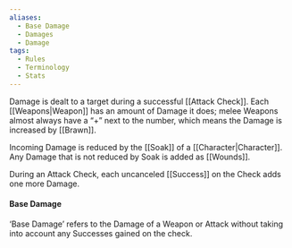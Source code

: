```yaml
---
aliases:
  - Base Damage
  - Damages
  - Damage
tags:
  - Rules
  - Terminology
  - Stats
---
```

Damage is dealt to a target during a successful [[Attack Check]]. Each [[Weapons|Weapon]] has an amount of Damage it does; melee Weapons almost always have a “+” next to the number, which means the Damage is increased by [[Brawn]].

Incoming Damage is reduced by the [[Soak]] of a [[Character|Character]]. Any Damage that is not reduced by Soak is added as [[Wounds]].

During an Attack Check, each uncanceled [[Success]] on the Check adds one more Damage.

#### Base Damage
‘Base Damage’ refers to the Damage of a Weapon or Attack without taking into account any Successes gained on the check.
